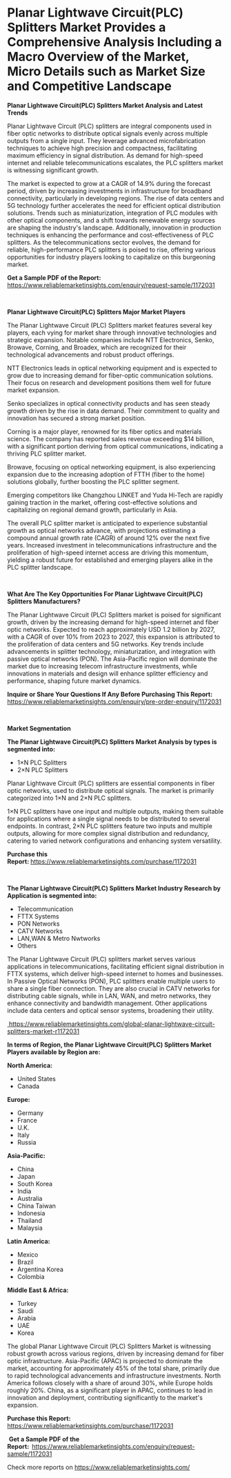<p><h1>Planar Lightwave Circuit(PLC) Splitters Market Provides a Comprehensive Analysis Including a Macro Overview of the Market, Micro Details such as Market Size and Competitive Landscape</h1></p><p><strong>Planar Lightwave Circuit(PLC) Splitters Market Analysis and Latest Trends</strong></p>
<p><p>Planar Lightwave Circuit (PLC) splitters are integral components used in fiber optic networks to distribute optical signals evenly across multiple outputs from a single input. They leverage advanced microfabrication techniques to achieve high precision and compactness, facilitating maximum efficiency in signal distribution. As demand for high-speed internet and reliable telecommunications escalates, the PLC splitters market is witnessing significant growth.</p><p>The market is expected to grow at a CAGR of 14.9% during the forecast period, driven by increasing investments in infrastructure for broadband connectivity, particularly in developing regions. The rise of data centers and 5G technology further accelerates the need for efficient optical distribution solutions. Trends such as miniaturization, integration of PLC modules with other optical components, and a shift towards renewable energy sources are shaping the industry's landscape. Additionally, innovation in production techniques is enhancing the performance and cost-effectiveness of PLC splitters. As the telecommunications sector evolves, the demand for reliable, high-performance PLC splitters is poised to rise, offering various opportunities for industry players looking to capitalize on this burgeoning market.</p></p>
<p><strong>Get a Sample PDF of the Report:&nbsp;</strong> <a href="https://www.reliablemarketinsights.com/enquiry/request-sample/1172031?utm_campaign=2782&utm_medium=2&utm_source=Github&utm_content=ia&utm_term=27022025&utm_id=planar-lightwave-circuitplc-splitters">https://www.reliablemarketinsights.com/enquiry/request-sample/1172031</a></p>
<p>&nbsp;</p>
<p><strong>Planar Lightwave Circuit(PLC) Splitters Major Market Players</strong></p>
<p><p>The Planar Lightwave Circuit (PLC) Splitters market features several key players, each vying for market share through innovative technologies and strategic expansion. Notable companies include NTT Electronics, Senko, Browave, Corning, and Broadex, which are recognized for their technological advancements and robust product offerings.</p><p>NTT Electronics leads in optical networking equipment and is expected to grow due to increasing demand for fiber-optic communication solutions. Their focus on research and development positions them well for future market expansion.</p><p>Senko specializes in optical connectivity products and has seen steady growth driven by the rise in data demand. Their commitment to quality and innovation has secured a strong market position. </p><p>Corning is a major player, renowned for its fiber optics and materials science. The company has reported sales revenue exceeding $14 billion, with a significant portion deriving from optical communications, indicating a thriving PLC splitter market.</p><p>Browave, focusing on optical networking equipment, is also experiencing expansion due to the increasing adoption of FTTH (fiber to the home) solutions globally, further boosting the PLC splitter segment.</p><p>Emerging competitors like Changzhou LINKET and Yuda Hi-Tech are rapidly gaining traction in the market, offering cost-effective solutions and capitalizing on regional demand growth, particularly in Asia.</p><p>The overall PLC splitter market is anticipated to experience substantial growth as optical networks advance, with projections estimating a compound annual growth rate (CAGR) of around 12% over the next five years. Increased investment in telecommunications infrastructure and the proliferation of high-speed internet access are driving this momentum, yielding a robust future for established and emerging players alike in the PLC splitter landscape.</p></p>
<p>&nbsp;</p>
<p><strong>What Are The Key Opportunities For Planar Lightwave Circuit(PLC) Splitters Manufacturers?</strong></p>
<p><p>The Planar Lightwave Circuit (PLC) Splitters market is poised for significant growth, driven by the increasing demand for high-speed internet and fiber optic networks. Expected to reach approximately USD 1.2 billion by 2027, with a CAGR of over 10% from 2023 to 2027, this expansion is attributed to the proliferation of data centers and 5G networks. Key trends include advancements in splitter technology, miniaturization, and integration with passive optical networks (PON). The Asia-Pacific region will dominate the market due to increasing telecom infrastructure investments, while innovations in materials and design will enhance splitter efficiency and performance, shaping future market dynamics.</p></p>
<p><strong>Inquire or Share Your Questions If Any Before Purchasing This Report:</strong> <a href="https://www.reliablemarketinsights.com/enquiry/pre-order-enquiry/1172031?utm_campaign=2782&utm_medium=2&utm_source=Github&utm_content=ia&utm_term=27022025&utm_id=planar-lightwave-circuitplc-splitters">https://www.reliablemarketinsights.com/enquiry/pre-order-enquiry/1172031</a></p>
<p>&nbsp;</p>
<p><strong>Market Segmentation</strong></p>
<p><strong>The Planar Lightwave Circuit(PLC) Splitters Market Analysis by types is segmented into:</strong></p>
<p><ul><li>1×N PLC Splitters</li><li>2×N PLC Splitters</li></ul></p>
<p><p>Planar Lightwave Circuit (PLC) splitters are essential components in fiber optic networks, used to distribute optical signals. The market is primarily categorized into 1×N and 2×N PLC splitters. </p><p>1×N PLC splitters have one input and multiple outputs, making them suitable for applications where a single signal needs to be distributed to several endpoints. In contrast, 2×N PLC splitters feature two inputs and multiple outputs, allowing for more complex signal distribution and redundancy, catering to varied network configurations and enhancing system versatility.</p></p>
<p><strong>Purchase this Report:&nbsp;</strong><a href="https://www.reliablemarketinsights.com/purchase/1172031?utm_campaign=2782&utm_medium=2&utm_source=Github&utm_content=ia&utm_term=27022025&utm_id=planar-lightwave-circuitplc-splitters">https://www.reliablemarketinsights.com/purchase/1172031</a></p>
<p>&nbsp;</p>
<p><strong>The Planar Lightwave Circuit(PLC) Splitters Market Industry Research by Application is segmented into:</strong></p>
<p><ul><li>Telecommunication</li><li>FTTX Systems</li><li>PON Networks</li><li>CATV Networks</li><li>LAN,WAN & Metro Nwtworks</li><li>Others</li></ul></p>
<p><p>The Planar Lightwave Circuit (PLC) splitters market serves various applications in telecommunications, facilitating efficient signal distribution in FTTX systems, which deliver high-speed internet to homes and businesses. In Passive Optical Networks (PON), PLC splitters enable multiple users to share a single fiber connection. They are also crucial in CATV networks for distributing cable signals, while in LAN, WAN, and metro networks, they enhance connectivity and bandwidth management. Other applications include data centers and optical sensor systems, broadening their utility.</p></p>
<p><a href="https://www.reliablemarketinsights.com/global-planar-lightwave-circuit-splitters-market-r1172031?utm_campaign=2782&utm_medium=2&utm_source=Github&utm_content=ia&utm_term=27022025&utm_id=planar-lightwave-circuitplc-splitters">&nbsp;https://www.reliablemarketinsights.com/global-planar-lightwave-circuit-splitters-market-r1172031</a></p>
<p><strong>In terms of Region, the Planar Lightwave Circuit(PLC) Splitters Market Players available by Region are:</strong></p>
<p>
    <p> <strong> North America: </strong>
        <ul>
            <li>United States</li>
            <li>Canada</li>
        </ul>
        </p> 
    <p> <strong> Europe: </strong>
        <ul>
            <li>Germany</li>
            <li>France</li>
            <li>U.K.</li>
            <li>Italy</li>
            <li>Russia</li>
        </ul>
        </p> 
    <p> <strong> Asia-Pacific: </strong>
        <ul>
            <li>China</li>
            <li>Japan</li>
            <li>South Korea</li>
            <li>India</li>
            <li>Australia</li>
            <li>China Taiwan</li>
            <li>Indonesia</li>
            <li>Thailand</li>
            <li>Malaysia</li>
        </ul>
        </p> 
    <p> <strong> Latin America: </strong>
        <ul>
            <li>Mexico</li>
            <li>Brazil</li>
            <li>Argentina Korea</li>
            <li>Colombia</li>
        </ul>
        </p> 
    <p> <strong> Middle East & Africa: </strong>
        <ul>
            <li>Turkey</li>
            <li>Saudi</li>
            <li>Arabia</li>
            <li>UAE</li>
            <li>Korea</li>
        </ul>
    </p>
    </p>
<p><p>The global Planar Lightwave Circuit (PLC) Splitters Market is witnessing robust growth across various regions, driven by increasing demand for fiber optic infrastructure. Asia-Pacific (APAC) is projected to dominate the market, accounting for approximately 45% of the total share, primarily due to rapid technological advancements and infrastructure investments. North America follows closely with a share of around 30%, while Europe holds roughly 20%. China, as a significant player in APAC, continues to lead in innovation and deployment, contributing significantly to the market's expansion.</p></p>
<p><strong>Purchase this Report: </strong><a href="https://www.reliablemarketinsights.com/purchase/1172031?utm_campaign=2782&utm_medium=2&utm_source=Github&utm_content=ia&utm_term=27022025&utm_id=planar-lightwave-circuitplc-splitters">https://www.reliablemarketinsights.com/purchase/1172031</a></p>
<p>&nbsp;<strong>Get a Sample PDF of the Report:&nbsp;&nbsp;</strong><a href="https://www.reliablemarketinsights.com/enquiry/request-sample/1172031?utm_campaign=2782&utm_medium=2&utm_source=Github&utm_content=ia&utm_term=27022025&utm_id=planar-lightwave-circuitplc-splitters">https://www.reliablemarketinsights.com/enquiry/request-sample/1172031</a></p>
<p><strong></strong></p>
<p>Check more reports on <a href="https://www.reliablemarketinsights.com/?utm_campaign=2782&utm_medium=2&utm_source=Github&utm_content=ia&utm_term=27022025&utm_id=planar-lightwave-circuitplc-splitters">https://www.reliablemarketinsights.com/</a></p>